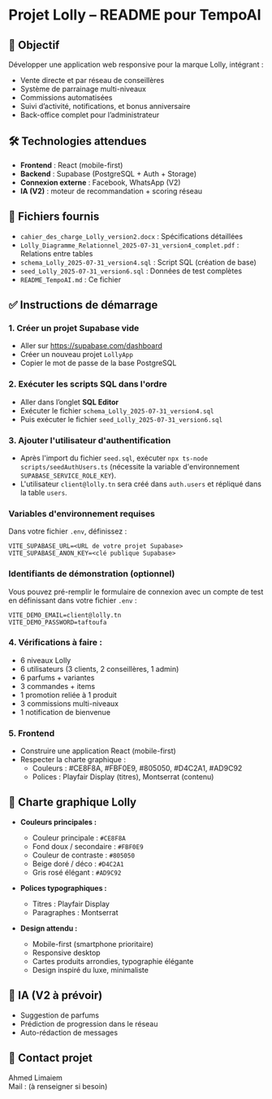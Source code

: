 # Projet Lolly – README pour TempoAI

## 🎯 Objectif
Développer une application web responsive pour la marque Lolly, intégrant :
- Vente directe et par réseau de conseillères
- Système de parrainage multi-niveaux
- Commissions automatisées
- Suivi d’activité, notifications, et bonus anniversaire
- Back-office complet pour l’administrateur

## 🛠️ Technologies attendues
- **Frontend** : React (mobile-first)
- **Backend** : Supabase (PostgreSQL + Auth + Storage)
- **Connexion externe** : Facebook, WhatsApp (V2)
- **IA (V2)** : moteur de recommandation + scoring réseau

## 📁 Fichiers fournis
- `cahier_des_charge_Lolly_version2.docx` : Spécifications détaillées
- `Lolly_Diagramme_Relationnel_2025-07-31_version4_complet.pdf` : Relations entre tables
- `schema_Lolly_2025-07-31_version4.sql` : Script SQL (création de base)
- `seed_Lolly_2025-07-31_version6.sql` : Données de test complètes
- `README_TempoAI.md` : Ce fichier

## ✅ Instructions de démarrage

### 1. Créer un projet Supabase vide
- Aller sur https://supabase.com/dashboard
- Créer un nouveau projet `LollyApp`
- Copier le mot de passe de la base PostgreSQL

### 2. Exécuter les scripts SQL dans l'ordre
- Aller dans l’onglet **SQL Editor**
- Exécuter le fichier `schema_Lolly_2025-07-31_version4.sql`
- Puis exécuter le fichier `seed_Lolly_2025-07-31_version6.sql`

### 3. Ajouter l'utilisateur d'authentification
- Après l'import du fichier `seed.sql`, exécuter `npx ts-node scripts/seedAuthUsers.ts`
  (nécessite la variable d'environnement `SUPABASE_SERVICE_ROLE_KEY`).
- L'utilisateur `client@lolly.tn` sera créé dans `auth.users` et répliqué dans la table `users`.

### Variables d'environnement requises
Dans votre fichier `.env`, définissez :

```
VITE_SUPABASE_URL=<URL de votre projet Supabase>
VITE_SUPABASE_ANON_KEY=<clé publique Supabase>
```

### Identifiants de démonstration (optionnel)
Vous pouvez pré-remplir le formulaire de connexion avec un compte de test en définissant dans votre fichier `.env` :

```
VITE_DEMO_EMAIL=client@lolly.tn
VITE_DEMO_PASSWORD=taftoufa
```

### 4. Vérifications à faire :
- 6 niveaux Lolly
- 6 utilisateurs (3 clients, 2 conseillères, 1 admin)
- 6 parfums + variantes
- 3 commandes + items
- 1 promotion reliée à 1 produit
- 3 commissions multi-niveaux
- 1 notification de bienvenue

### 5. Frontend
- Construire une application React (mobile-first)
- Respecter la charte graphique :
  - Couleurs : #CE8F8A, #FBF0E9, #805050, #D4C2A1, #AD9C92
  - Polices : Playfair Display (titres), Montserrat (contenu)


## 🎨 Charte graphique Lolly

- **Couleurs principales :**
  - Couleur principale : `#CE8F8A`
  - Fond doux / secondaire : `#FBF0E9`
  - Couleur de contraste : `#805050`
  - Beige doré / déco : `#D4C2A1`
  - Gris rosé élégant : `#AD9C92`

- **Polices typographiques :**
  - Titres : Playfair Display
  - Paragraphes : Montserrat

- **Design attendu :**
  - Mobile-first (smartphone prioritaire)
  - Responsive desktop
  - Cartes produits arrondies, typographie élégante
  - Design inspiré du luxe, minimaliste


## 🧠 IA (V2 à prévoir)
- Suggestion de parfums
- Prédiction de progression dans le réseau
- Auto-rédaction de messages

## 📌 Contact projet
Ahmed Limaiem  
Mail : (à renseigner si besoin)
